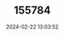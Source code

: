 ---
title: "155784"
category: "Onchidella celtica"
draft: false
date: 2024-02-22 13:03:52
languages:
  English: ["Celtic Sea Slug"]
---